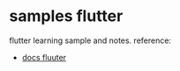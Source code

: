 # samples flutter

flutter learning sample and notes. reference:
* [docs fluuter](https://docs.flutter.dev/ui)
